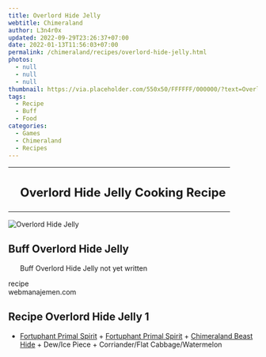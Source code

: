 ```yaml
---
title: Overlord Hide Jelly
webtitle: Chimeraland
author: L3n4r0x
updated: 2022-09-29T23:26:37+07:00
date: 2022-01-13T11:56:03+07:00
permalink: /chimeraland/recipes/overlord-hide-jelly.html
photos:
  - null
  - null
  - null
thumbnail: https://via.placeholder.com/550x50/FFFFFF/000000/?text=Overlord Hide Jelly
tags:
  - Recipe
  - Buff
  - Food
categories:
  - Games
  - Chimeraland
  - Recipes
---
```


<section id="bootstrap-wrapper"><link rel="stylesheet" href="https://cdn.statically.io/gh/dimaslanjaka/Web-Manajemen/40ac3225/css/bootstrap-4.5-wrapper.css"/><div class="row mb-2"><div class="col-md-12 mb-2"><table class="table" id="post-info"><tbody><tr><td></td><td><h1 class="fs-5">Overlord Hide Jelly Cooking Recipe</h1></td></tr></tbody></table></div></div><div class="card mb-2"><div class="row g-0"><div class="col-sm-4 position-relative mb-2"><img src="https://via.placeholder.com/600" class="card-img fit-cover w-100 h-100" alt="Overlord Hide Jelly" data-fancybox="true"/></div><div class="col-sm-8 mb-2"><div class="card-body"><h2 class="card-title fs-5">Buff Overlord Hide Jelly</h2><div class="card-text"><ul>Buff Overlord Hide Jelly not yet written</ul></div><span class="badge rounded-pill bg-dark">recipe</span></div><div class="card-footer text-end text-muted">webmanajemen.com</div></div></div></div><div class="row mb-2"><div class="col-12 col-lg-6 recipe-item mb-2"><div class="card"><div class="card-body"><h2 class="card-title fs-5">Recipe Overlord Hide Jelly 1</h2><div class="card-text"><ul><li><a class="text-decoration-none" href="/chimeraland/materials/fortuphant-primal-spirit.html">Fortuphant Primal Spirit</a><span> + </span><a class="text-decoration-none" href="/chimeraland/materials/fortuphant-primal-spirit.html">Fortuphant Primal Spirit</a><span> + </span><a class="text-decoration-none" href="/chimeraland/materials/chimeraland-beast-hide.html">Chimeraland Beast Hide</a><span> + </span>Dew/Ice Piece<span> + </span>Corriander/Flat Cabbage/Watermelon</li></ul></div></div></div></div></div></section>